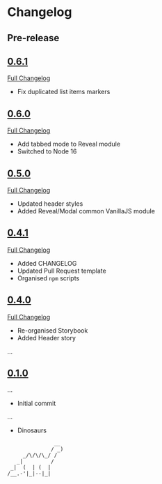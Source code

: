 # Changelog

## Pre-release

## [0.6.1](https://github.com/uktrade/great-styles/releases/tag/0.6.1)

[Full Changelog](https://github.com/uktrade/great-styles/compare/0.6.0...0.6.1)

- Fix duplicated list items markers

## [0.6.0](https://github.com/uktrade/great-styles/releases/tag/0.6.0)

[Full Changelog](https://github.com/uktrade/great-styles/compare/0.5.0...0.6.0)

- Add tabbed mode to Reveal module
- Switched to Node 16

## [0.5.0](https://github.com/uktrade/great-styles/releases/tag/0.5.0)

[Full Changelog](https://github.com/uktrade/great-styles/compare/0.4.1...0.5.0)

- Updated header styles
- Added Reveal/Modal common VanillaJS module

## [0.4.1](https://github.com/uktrade/great-styles/releases/tag/0.4.1)

[Full Changelog](https://github.com/uktrade/great-styles/compare/0.4.0...0.4.1)

- Added CHANGELOG
- Updated Pull Request template
- Organised `npm` scripts

## [0.4.0](https://github.com/uktrade/great-styles/releases/tag/0.4.0)

[Full Changelog](https://github.com/uktrade/great-styles/compare/0.1.0...0.4.0)

- Re-organised Storybook
- Added Header story

...

## [0.1.0](https://github.com/uktrade/great-styles/releases/tag/0.1.0)

...

- Initial commit

...

- Dinosaurs

```
               __
              / _)
     _/\/\/\_/ /
   _|         /
 _|  (  | (  |
/__.-'|_|--|_|  

```
